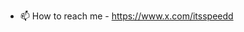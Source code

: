- 📫 How to reach me - https://www.x.com/itsspeedd

<!---
spriyak02/spriyak02 is a ✨ special ✨ repository because its `README.md` (this file) appears on your GitHub profile.
You can click the Preview link to take a look at your changes.
--->

